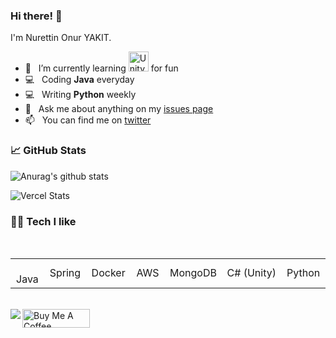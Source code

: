 ### Hi there! 👋

I'm Nurettin Onur YAKIT.

- 🌱 &nbsp; I’m currently learning <img src="https://icon-library.com/images/unity-icon/unity-icon-1.jpg" width="32" height="32" alt="Unity" /> for fun
- 💻 &nbsp; Coding **Java** everyday 
- 💻 &nbsp; Writing **Python** weekly
- 💬 &nbsp; Ask me about anything on my [issues page](https://github.com/NurettinYAKIT/nurettinyakit/issues)
- 📫 &nbsp; You can find me on [twitter](https://twitter.com/nurettinyakit)

### 📈 GitHub Stats  
![Anurag's github stats](https://github-readme-stats.vercel.app/api?username=nurettinyakit)

![Vercel Stats](https://github-readme-stats.vercel.app/api/top-langs/?username=nurettinyakit&layout=compact)

### 🧑‍💻 Tech I like

<br>

<table>
  <tr>
    <td align="center" width="96">
      <br>Java
    </td>
    <td align="center" width="96">
      Spring
    </td>
    <td align="center" width="96">
      Docker
    </td>
    <td align="center" width="96">
      AWS
    </td>
    <td align="center" width="96">
      MongoDB
    </td>
    <td align="center" width="96">
      C#&nbsp;(Unity)
    </td>
    <td align="center" width="96">
      Python
    </td>
  </tr>
</table>
<br>
<a href="https://www.buymeacoffee.com/nurettinyakit" target="_blank"><img src="https://cdn.buymeacoffee.com/buttons/v2/default-yellow.png" alt="Buy Me A Coffee" style="height: 30px !important;width: 108px !important;" height="60px" width="217px"></a>

<img src="https://komarev.com/ghpvc/?username=NurettinYAKIT&color=blue&style=flat-square&label=visitors" align="left" />


<!--
**NurettinYAKIT/nurettinyakit** is a ✨ _special_ ✨ repository because its `README.md` (this file) appears on your GitHub profile.

Here are some ideas to get you started:

- 🔭 I’m currently working on ...
- 🌱 I’m currently learning ...
- 👯 I’m looking to collaborate on ...
- 🤔 I’m looking for help with ...
- 💬 Ask me about ...
- 📫 How to reach me: ...
- 😄 Pronouns: ...
- ⚡ Fun fact: ...
-->
